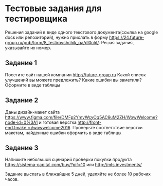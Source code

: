 # Тестовые задания для тестировщика

Решения заданий в виде одного текстового документа(ссылка на google docs или репозиторий), нужно прислать в форму https://24.future-group.ru/pub/form/8_testirovshchik_qa/dl0o5l/. Решая задания, указывайте их номер.



## Задание 1 
Посетите сайт нашей компании http://future-group.ru Какой список улучшений вы можете предложить? Какие ошибки вы заметили? Оформите в виде таблицы

## Задание 2 
Даны дизайн-макет сайта https://www.figma.com/file/DMFp2YmvWcyOq5AC6uM2ZH/WowWelcome?node-id=0%3A1 и готовая верстка http://front-end.fmake.ru/wowwelcome2016. Проверьте соответствие верстки макетам, найденные ошибки оформить в виде таблицы.

## Задание 3
Напишите небольшой сценарий проверки покупки продукта https://sistema-capital.com/buy/?pif=10 или http://mts.investments/

Задание выслать в ближайшие 5 дней, уделяйте не более 10 рабочих часов. 
